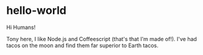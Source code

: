 # hello-world

Hi Humans!

Tony here, I like Node.js and Coffeescript (that's that I'm made of!).
I've had tacos on the moon and find them far superior to Earth tacos.
